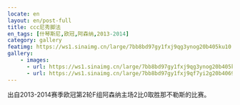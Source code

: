 ```yaml
---
locate: en
layout: en/post-full
title: ccc尼秀脚法
en_tags: [什琴斯尼,欧冠,阿森纳,2013-2014]
category: gallery
featimg: https://ws1.sinaimg.cn/large/7bb8bd97gy1fxj9qg3ynog20b405ku10.gif
gallery:
    - images:
      - url: https://ws1.sinaimg.cn/large/7bb8bd97gy1fxj9qg3ynog20b405ku10.gif
      - url: https://ws1.sinaimg.cn/large/7bb8bd97gy1fxj9qf7yi2g20b4069x6r.gif
---
```


出自2013-2014赛季欧冠第2轮F组阿森纳主场2比0取胜那不勒斯的比赛。